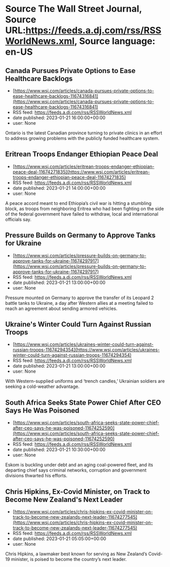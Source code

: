 # Source The Wall Street Journal, Source URL:https://feeds.a.dj.com/rss/RSSWorldNews.xml, Source language: en-US

## Canada Pursues Private Options to Ease Healthcare Backlogs
 - [https://www.wsj.com/articles/canada-pursues-private-options-to-ease-healthcare-backlogs-11674316841](https://www.wsj.com/articles/canada-pursues-private-options-to-ease-healthcare-backlogs-11674316841)
 - RSS feed: https://feeds.a.dj.com/rss/RSSWorldNews.xml
 - date published: 2023-01-21 16:00:00+00:00
 - user: None

Ontario is the latest Canadian province turning to private clinics in an effort to address growing problems with the publicly funded healthcare system.

## Eritrean Troops Endanger Ethiopian Peace Deal
 - [https://www.wsj.com/articles/eritrean-troops-endanger-ethiopian-peace-deal-11674271835](https://www.wsj.com/articles/eritrean-troops-endanger-ethiopian-peace-deal-11674271835)
 - RSS feed: https://feeds.a.dj.com/rss/RSSWorldNews.xml
 - date published: 2023-01-21 14:00:00+00:00
 - user: None

A peace accord meant to end Ethiopia’s civil war is hitting a stumbling block, as troops from neighboring Eritrea who had been fighting on the side of the federal government have failed to withdraw, local and international officials say.

## Pressure Builds on Germany to Approve Tanks for Ukraine
 - [https://www.wsj.com/articles/pressure-builds-on-germany-to-approve-tanks-for-ukraine-11674297917](https://www.wsj.com/articles/pressure-builds-on-germany-to-approve-tanks-for-ukraine-11674297917)
 - RSS feed: https://feeds.a.dj.com/rss/RSSWorldNews.xml
 - date published: 2023-01-21 13:00:00+00:00
 - user: None

Pressure mounted on Germany to approve the transfer of its Leopard 2 battle tanks to Ukraine, a day after Western allies at a meeting failed to reach an agreement about sending armored vehicles.

## Ukraine's Winter Could Turn Against Russian Troops
 - [https://www.wsj.com/articles/ukraines-winter-could-turn-against-russian-troops-11674294354](https://www.wsj.com/articles/ukraines-winter-could-turn-against-russian-troops-11674294354)
 - RSS feed: https://feeds.a.dj.com/rss/RSSWorldNews.xml
 - date published: 2023-01-21 13:00:00+00:00
 - user: None

With Western-supplied uniforms and ‘trench candles,’ Ukrainian soldiers are seeking a cold-weather advantage.

## South Africa Seeks State Power Chief After CEO Says He Was Poisoned
 - [https://www.wsj.com/articles/south-africa-seeks-state-power-chief-after-ceo-says-he-was-poisoned-11674252590](https://www.wsj.com/articles/south-africa-seeks-state-power-chief-after-ceo-says-he-was-poisoned-11674252590)
 - RSS feed: https://feeds.a.dj.com/rss/RSSWorldNews.xml
 - date published: 2023-01-21 10:30:00+00:00
 - user: None

Eskom is buckling under debt and an aging coal-powered fleet, and its departing chief says criminal networks, corruption and government divisions thwarted his efforts.

## Chris Hipkins, Ex-Covid Minister, on Track to Become New Zealand's Next Leader
 - [https://www.wsj.com/articles/chris-hipkins-ex-covid-minister-on-track-to-become-new-zealands-next-leader-11674277545](https://www.wsj.com/articles/chris-hipkins-ex-covid-minister-on-track-to-become-new-zealands-next-leader-11674277545)
 - RSS feed: https://feeds.a.dj.com/rss/RSSWorldNews.xml
 - date published: 2023-01-21 05:05:00+00:00
 - user: None

Chris Hipkins, a lawmaker best known for serving as New Zealand’s Covid-19 minister, is poised to become the country’s next leader.
